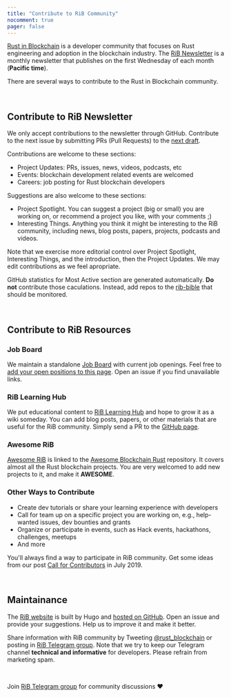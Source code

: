 ```yaml
---
title: "Contribute to RiB Community"
nocomment: true
pager: false
---
```


[Rust in Blockchain](https://rustinblockchain.org) is a developer community
that focuses on Rust engineering and adoption in the blockchain industry.
The [RiB Newsletter](/newsletters) is a monthly newsletter that publishes on
the first Wednesday of each month (**Pacific time**).

There are several ways to contribute to the Rust in Blockchain community.

&nbsp;

## Contribute to RiB Newsletter

We only accept contributions to the newsletter through GitHub.
Contribute to the next issue by submitting PRs
(Pull Requests) to the [next draft](https://github.com/rust-in-blockchain/Rust-in-Blockchain/tree/master/draft).

Contributions are welcome to these sections:
- Project Updates: PRs, issues, news, videos, podcasts, etc
- Events: blockchain development related events are welcomed
- Careers: job posting for Rust blockchain developers

Suggestions are also welcome to these sections:
- Project Spotlight.
  You can suggest a project (big or small) you are working on,
  or recommend a project you like, with your comments ;)
- Interesting Things.
  Anything you think it might be interesting to the RiB community,
  including news, blog posts, papers, projects, podcasts and videos.

Note that we exercise more editorial control over Project Spotlight,
Interesting Things, and the introduction, then the Project Updates.
We may edit contributions as we feel apropriate.

GitHub statistics for Most Active section are generated automatically.
**Do not** contribute those caculations.
Instead, add repos to the [rib-bible](https://github.com/rust-in-blockchain/rust-in-blockchain/blob/master/rib-bible.md)
that should be monitored.

&nbsp;

## Contribute to RiB Resources

### Job Board

We maintain a standalone [Job Board](/job-board) with
current job openings.
Feel free to [add your open positions to this page](https://github.com/rust-in-blockchain/rust-in-blockchain/blob/master/content/job-board.md).
Open an issue if you find unavailable links.

### RiB Learning Hub

We put educational content to [RiB Learning Hub](/learning)
and hope to grow it as a wiki someday.
You can add blog posts, papers, or other materials
that are useful for the RiB community.
Simply send a PR to the [GitHub page](https://github.com/rust-in-blockchain/rust-in-blockchain/blob/master/content/learning.md).

### Awesome RiB

[Awesome RiB](/awesome-blockchain-rust) is linked to the
[Awesome Blockchain Rust](https://github.com/rust-in-blockchain/awesome-blockchain-rust)
repository.
It covers almost all the Rust blockchain projects.
You are very welcomed to add new projects to it,
and make it **AWESOME**.

### Other Ways to Contribute

- Create dev tutorials or share your
  learning experience with developers
- Call for team up on a specific project you are working on,
  e.g., help-wanted issues, dev bounties and grants
- Organize or participate in events, such as 
  Hack events, hackathons, challenges, meetups
- And more

You'll always find a way to participate in RiB community.
Get some ideas from our post
[Call for Contributors](https://rustinblockchain.org/blogposts/call-for-contributors/) in July 2019.

&nbsp;

## Maintainance

The [RiB website](https://rustinblockchain.org)
is built by Hugo and [hosted on GitHub](https://github.com/rust-in-blockchain/rust-in-blockchain).
Open an issue and provide your suggestions.
Help us to improve it and make it better.

Share information with RiB community
by Tweeting [@rust_blockchain](https://twitter.com/rust_blockchain)
or posting in [RiB Telegram group](https://t.me/rustinblockchain).
Note that we try to keep our Telegram channel **technical and informative** for developers.
Please refrain from marketing spam.

&nbsp;

Join [RiB Telegram group](https://t.me/rustinblockchain) for community discussions **❤️** 
